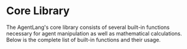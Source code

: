 # Core Library
The AgentLang's core library consists of several built-in functions necessary for agent manipulation as well as mathematical calculations. Below is the complete list of built-in functions and their usage.